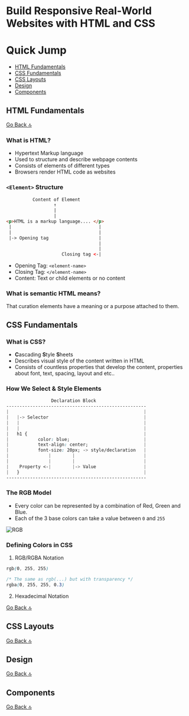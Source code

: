 # Build Responsive Real-World Websites with HTML and CSS


# Quick Jump
- [HTML Fundamentals](#html-fundamentals)
- [CSS Fundamentals](#css-fundamentals)
- [CSS Layouts](#css-layouts)
- [Design](#design)
- [Components](#components)


## HTML Fundamentals
[Go Back 🔝](#quick-jump)

### What is HTML?
- Hypertext Markup language
- Used to structure and describe webpage contents
- Consists of elements of different types
- Browsers render HTML code as websites


### `<Element>` Structure

```html    
          Content of Element    
                  ↑      
                  |
                  |
<p>HTML is a markup language.... </p>
 |                                 |
 |                                 |
 |-> Opening tag                   |
                                   |
                                   |
                     Closing tag <-|
```

- Opening Tag: `<element-name>`
- Closing Tag: `</element-name>`
- Content: Text or child elements or no content


### What is semantic HTML means?
That curation elements have a meaning or a purpose attached to them.


## CSS Fundamentals

### What is CSS?
- **C**ascading **S**tyle **S**heets
- Describes visual style of the content written in HTML
- Consists of countless properties that develop the content, properties about font, text, spacing, layout and etc..


### How We Select & Style Elements
```css
                 Declaration Block
-----------------------------------------------------
|                                                   |
|   |-> Selector                                    |
|   |                                               |
|   |                                               |
|   h1 {                                            |
|           color: blue;                            |
|           text-align: center;                     |
|           font-size: 20px; -> style/declaration   |
|               |        |                          |
|               |        |                          |
|    Property <-|        |-> Value                  |
|   }                                               |
-----------------------------------------------------
```


### The RGB Model
- Every color can be represented by a combination of Red, Green and Blue.
- Each of the 3 base colors can take a value between `0` and `255`

![RGB](https://upload.wikimedia.org/wikipedia/commons/c/c7/The_three_primary_colors_of_RGB_Color_Model_%28Red%2C_Green%2C_Blue%29.png)


### Defining Colors in CSS
1. RGB/RGBA Notation
```css
rgb(0, 255, 255)

/* The same as rgb(...) but with transparency */
rgba(0, 255, 255, 0.3)
```

2. Hexadecimal Notation


[Go Back 🔝](#quick-jump)


## CSS Layouts
[Go Back 🔝](#quick-jump)


## Design
[Go Back 🔝](#quick-jump)


## Components
[Go Back 🔝](#quick-jump)